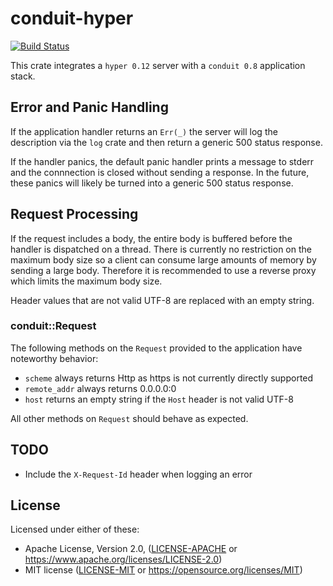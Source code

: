 # conduit-hyper

[![Build Status](https://travis-ci.org/jtgeibel/conduit-hyper.svg?branch=master)](https://travis-ci.org/jtgeibel/conduit-hyper)

This crate integrates a `hyper 0.12` server with a `conduit 0.8` application
stack.

## Error and Panic Handling

If the application handler returns an `Err(_)` the server will log the
description via the `log` crate and then return a generic 500 status response.

If the handler panics, the default panic handler prints a message to stderr and the
connnection is closed without sending a response.  In the future, these panics
will likely be turned into a generic 500 status response.

## Request Processing

If the request includes a body, the entire body is buffered before the handler
is dispatched on a thread.  There is currently no restriction on the maximum
body size so a client can consume large amounts of memory by sending a large
body.  Therefore it is recommended to use a reverse proxy which limits the
maximum body size.

Header values that are not valid UTF-8 are replaced with an empty string.

### conduit::Request

The following methods on the `Request` provided to the application have
noteworthy behavior:

* `scheme` always returns Http as https is not currently directly supported
* `remote_addr` always returns 0.0.0.0:0
* `host` returns an empty string if the `Host` header is not valid UTF-8

All other methods on `Request` should behave as expected.

## TODO

* Include the `X-Request-Id` header when logging an error

## License

Licensed under either of these:

 * Apache License, Version 2.0, ([LICENSE-APACHE](LICENSE-APACHE) or
   https://www.apache.org/licenses/LICENSE-2.0)
 * MIT license ([LICENSE-MIT](LICENSE-MIT) or
   https://opensource.org/licenses/MIT)
